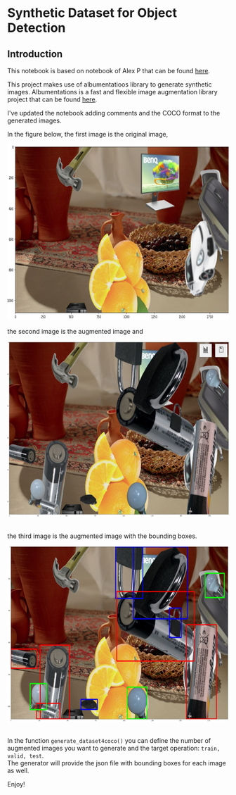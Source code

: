 # Synthetic Dataset for Object Detection

## Introduction

This notebook is based on notebook of Alex P that can be found [here](https://github.com/alexppppp/synthetic-dataset-object-detection).

This project makes use of albumentatioos library to generate synthetic images. Albumentations is a fast and flexible image augmentation library project that can be found [here](https://github.com/albumentations-team/albumentations).

I've updated the notebook adding comments and the COCO format to the generated images.

In the figure below, the first image is the original image,

<p align="center">
    <img src="docs/original.jpg"  mode="center" width="800" height="400">
</p>

the second image is the augmented image and
<p align="center">
    <img src="docs/aug.jpg"  mode="center" width="800" height="400">
    <br></br>
</p>

 the third image is the augmented image with the bounding boxes.
<p align="center">
    <img src="docs/bbox.jpg"  mode="center" width="800" height="400">
    <br></br>
</p>

In the function `generate_dataset4coco()` you can define the number of augmented images you want to generate and the target operation: `train, valid, test`.<br>
The generator will provide the json file with bounding boxes for each image as well.

Enjoy!
